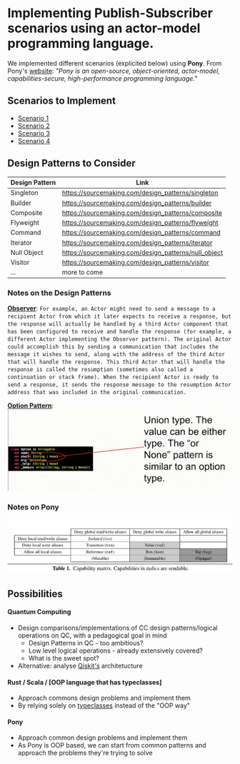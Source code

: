 # Implementing Publish-Subscriber scenarios using an actor-model programming language.

We implemented different scenarios (explicited below) using **Pony**. From Pony's [website](https://www.ponylang.io/): *"Pony is an open-source, object-oriented, actor-model, capabilities-secure, high-performance programming language."*

## Scenarios to Implement

- [Scenario 1](https://github.com/antonioalmeida/feup-asso/tree/scenario1)
- [Scenario 2](https://github.com/antonioalmeida/feup-asso/tree/scenario2)
- [Scenario 3](https://github.com/antonioalmeida/feup-asso/tree/scenario3)
- [Scenario 4](https://github.com/antonioalmeida/feup-asso/tree/scenario4)










## Design Patterns to Consider

| Design Pattern  | Link                                                   |
|-----------------|--------------------------------------------------------|
| Singleton       |  https://sourcemaking.com/design_patterns/singleton    |
| Builder         |  https://sourcemaking.com/design_patterns/builder      |
| Composite       |  https://sourcemaking.com/design_patterns/composite    |
| Flyweight       |  https://sourcemaking.com/design_patterns/flyweight    |
| Command         |  https://sourcemaking.com/design_patterns/command      |
| Iterator        |  https://sourcemaking.com/design_patterns/iterator     |
| Null Object     |  https://sourcemaking.com/design_patterns/null_object  |
| Visitor         |  https://sourcemaking.com/design_patterns/visitor      |
| ...             |  more to come                                          |


### Notes on the Design Patterns

**[Observer](https://en.wikipedia.org/wiki/Actor_model)**: ```For example, an Actor might need to send a message to a recipient Actor from which it later expects to receive a response, but the response will actually be handled by a third Actor component that has been configured to receive and handle the response (for example, a different Actor implementing the Observer pattern). The original Actor could accomplish this by sending a communication that includes the message it wishes to send, along with the address of the third Actor that will handle the response. This third Actor that will handle the response is called the resumption (sometimes also called a continuation or stack frame). When the recipient Actor is ready to send a response, it sends the response message to the resumption Actor address that was included in the original communication.```

**[Option Pattern](https://www.codeproject.com/Articles/17607/The-Option-Pattern)**: ![option_pattern](pictures/option_pattern.PNG "Pony Option Pattern")


### Notes on Pony
![capabilities](pictures/capabilities_pony.PNG "Pony Capabilities Table")


## Possibilities

#### Quantum Computing 
  - Design comparisons/implementations of CC design patterns/logical operations on QC, with a pedagogical goal in mind
     - Design Patterns in QC - too ambitious?
     - Low level logical operations - already extensively covered?
     - What is the sweet spot?
  - Alternative: analyse [Qiskit's](https://qiskit.org/) architetucture

#### Rust / Scala / [OOP language that has typeclasses]
  - Approach commons design problems and implement them
  - By relying solely on [typeclasses](https://medium.com/@olxc/type-classes-explained-a9767f64ed2c) instead of the "OOP way"
  
####  Pony
  - Approach common design problems and implement them
  - As Pony is OOP based, we can start from common patterns and approach the problems they're trying to solve
